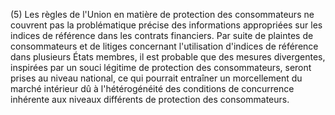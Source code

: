 (5) Les règles de l'Union en matière de protection des consommateurs ne couvrent pas la problématique précise des informations appropriées sur les indices de référence dans les contrats financiers. Par suite de plaintes de consommateurs et de litiges concernant l'utilisation d'indices de référence dans plusieurs États membres, il est probable que des mesures divergentes, inspirées par un souci légitime de protection des consommateurs, seront prises au niveau national, ce qui pourrait entraîner un morcellement du marché intérieur dû à l'hétérogénéité des conditions de concurrence inhérente aux niveaux différents de protection des consommateurs.